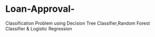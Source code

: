 # Loan-Approval-
Classification Problem using Decision Tree Classifier,Random Forest Classifier &amp; Logistic Regression
